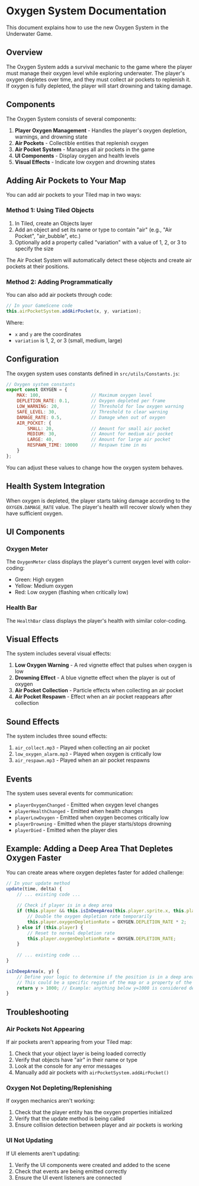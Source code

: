 # Oxygen System Documentation

This document explains how to use the new Oxygen System in the Underwater Game.

## Overview

The Oxygen System adds a survival mechanic to the game where the player must manage their oxygen level while exploring underwater. The player's oxygen depletes over time, and they must collect air pockets to replenish it. If oxygen is fully depleted, the player will start drowning and taking damage.

## Components

The Oxygen System consists of several components:

1. **Player Oxygen Management** - Handles the player's oxygen depletion, warnings, and drowning state
2. **Air Pockets** - Collectible entities that replenish oxygen
3. **Air Pocket System** - Manages all air pockets in the game
4. **UI Components** - Display oxygen and health levels
5. **Visual Effects** - Indicate low oxygen and drowning states

## Adding Air Pockets to Your Map

You can add air pockets to your Tiled map in two ways:

### Method 1: Using Tiled Objects

1. In Tiled, create an Objects layer
2. Add an object and set its name or type to contain "air" (e.g., "Air Pocket", "air_bubble", etc.)
3. Optionally add a property called "variation" with a value of 1, 2, or 3 to specify the size

The Air Pocket System will automatically detect these objects and create air pockets at their positions.

### Method 2: Adding Programmatically

You can also add air pockets through code:

```javascript
// In your GameScene code
this.airPocketSystem.addAirPocket(x, y, variation);
```

Where:
- `x` and `y` are the coordinates
- `variation` is 1, 2, or 3 (small, medium, large)

## Configuration

The oxygen system uses constants defined in `src/utils/Constants.js`:

```javascript
// Oxygen system constants
export const OXYGEN = {
    MAX: 100,                   // Maximum oxygen level
    DEPLETION_RATE: 0.1,        // Oxygen depleted per frame
    LOW_WARNING: 20,            // Threshold for low oxygen warning
    SAFE_LEVEL: 30,             // Threshold to clear warning
    DAMAGE_RATE: 0.5,           // Damage when out of oxygen
    AIR_POCKET: {
        SMALL: 20,              // Amount for small air pocket
        MEDIUM: 30,             // Amount for medium air pocket
        LARGE: 40,              // Amount for large air pocket
        RESPAWN_TIME: 10000     // Respawn time in ms
    }
};
```

You can adjust these values to change how the oxygen system behaves.

## Health System Integration

When oxygen is depleted, the player starts taking damage according to the `OXYGEN.DAMAGE_RATE` value. The player's health will recover slowly when they have sufficient oxygen.

## UI Components

### Oxygen Meter

The `OxygenMeter` class displays the player's current oxygen level with color-coding:
- Green: High oxygen
- Yellow: Medium oxygen
- Red: Low oxygen (flashing when critically low)

### Health Bar

The `HealthBar` class displays the player's health with similar color-coding.

## Visual Effects

The system includes several visual effects:

1. **Low Oxygen Warning** - A red vignette effect that pulses when oxygen is low
2. **Drowning Effect** - A blue vignette effect when the player is out of oxygen
3. **Air Pocket Collection** - Particle effects when collecting an air pocket
4. **Air Pocket Respawn** - Effect when an air pocket reappears after collection

## Sound Effects

The system includes three sound effects:

1. `air_collect.mp3` - Played when collecting an air pocket
2. `low_oxygen_alarm.mp3` - Played when oxygen is critically low
3. `air_respawn.mp3` - Played when an air pocket respawns

## Events

The system uses several events for communication:

- `playerOxygenChanged` - Emitted when oxygen level changes
- `playerHealthChanged` - Emitted when health changes
- `playerLowOxygen` - Emitted when oxygen becomes critically low
- `playerDrowning` - Emitted when the player starts/stops drowning
- `playerDied` - Emitted when the player dies

## Example: Adding a Deep Area That Depletes Oxygen Faster

You can create areas where oxygen depletes faster for added challenge:

```javascript
// In your update method
update(time, delta) {
    // ... existing code ...
    
    // Check if player is in a deep area
    if (this.player && this.isInDeepArea(this.player.sprite.x, this.player.sprite.y)) {
        // Double the oxygen depletion rate temporarily
        this.player.oxygenDepletionRate = OXYGEN.DEPLETION_RATE * 2;
    } else if (this.player) {
        // Reset to normal depletion rate
        this.player.oxygenDepletionRate = OXYGEN.DEPLETION_RATE;
    }
    
    // ... existing code ...
}

isInDeepArea(x, y) {
    // Define your logic to determine if the position is in a deep area
    // This could be a specific region of the map or a property of the tiles
    return y > 1000; // Example: anything below y=1000 is considered deep
}
```

## Troubleshooting

### Air Pockets Not Appearing

If air pockets aren't appearing from your Tiled map:

1. Check that your object layer is being loaded correctly
2. Verify that objects have "air" in their name or type
3. Look at the console for any error messages
4. Manually add air pockets with `airPocketSystem.addAirPocket()`

### Oxygen Not Depleting/Replenishing

If oxygen mechanics aren't working:

1. Check that the player entity has the oxygen properties initialized
2. Verify that the update method is being called
3. Ensure collision detection between player and air pockets is working

### UI Not Updating

If UI elements aren't updating:

1. Verify the UI components were created and added to the scene
2. Check that events are being emitted correctly
3. Ensure the UI event listeners are connected 